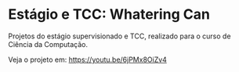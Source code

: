 # Estágio e TCC: Whatering Can
Projetos do estágio supervisionado e TCC, realizado para o curso de Ciência da Computação.  

Veja o projeto em: https://youtu.be/6jPMx8OiZv4
